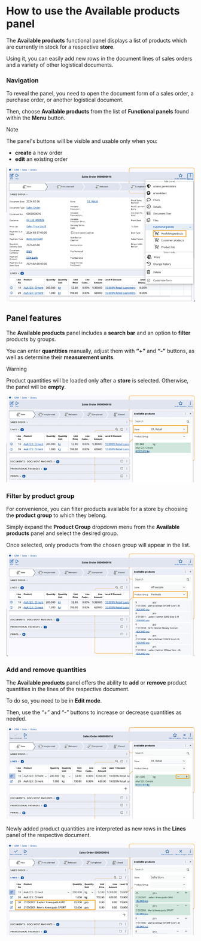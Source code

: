 # How to use the Available products panel

The **Available products** functional panel displays a list of products which are currently in stock for a respective **store**.

Using it, you can easily add new rows in the document lines of sales orders and a variety of other logistical documents.

### Navigation

To reveal the panel, you need to open the document form of a sales order, a purchase order, or another logistical document.

Then, choose **Available products** from the list of **Functional panels** found within the **Menu** button.

> [!NOTE]
> The panel's buttons will be visible and usable only when you:
> * **create** a new order
> * **edit** an existing order

![pictures](pictures/available-products.png)

## Panel features

The **Available products** panel includes a **search bar** and an option to **filter** products by groups.

You can enter **quantities** manually, adjust them with **“+”** and **“-”** buttons, as well as determine their **measurement units**.

> [!WARNING]
> Product quantities will be loaded only after a **store** is selected. Otherwise, the panel will be **empty**.

![pictures](pictures/available-products-showw.png)

### Filter by product group

For convenience, you can filter products available for a store by choosing the **product group** to which they belong.

Simply expand the **Product Group** dropdown menu from the **Available products** panel and select the desired group.

Once selected, only products from the chosen group will appear in the list.

![pictures](pictures/available-products-product-group.png)

### Add and remove quantities

The **Available products** panel offers the ability to **add** or **remove** product quantities in the lines of the respective document. 

To do so, you need to be in **Edit mode**.

Then, use the “+” and “-” buttons to increase or decrease quantities as needed.

![pictures](pictures/available-products-quantities.png)

Newly added product quantities are interpreted as new rows in the **Lines** panel of the respective document.

![pictures](pictures/available-product-new-products.png)


